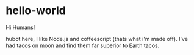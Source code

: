 # hello-world

Hi Humans!

hubot here, I like Node.js and coffeescript (thats what i'm made off).
I've had tacos on moon and find them far superior to Earth tacos. 
